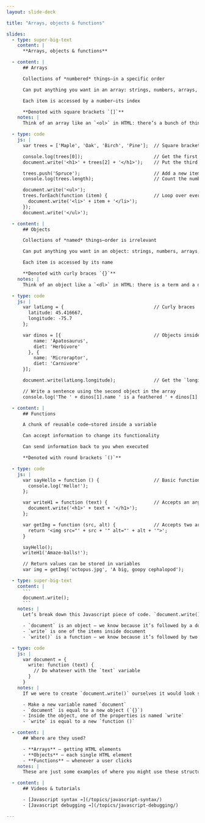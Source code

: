 ```yaml
---
layout: slide-deck

title: "Arrays, objects & functions"

slides:
  - type: super-big-text
    content: |
      **Arrays, objects & functions**

  - content: |
      ## Arrays

      Collections of *numbered* things—in a specific order

      Can put anything you want in an array: strings, numbers, arrays, objects, functions

      Each item is accessed by a number—its index

      **Denoted with square brackets `[]`**
    notes: |
      Think of an array like an `<ol>` in HTML: there’s a bunch of things and they’re in a specific order. Each thing is numbered.

  - type: code
    js: |
      var trees = ['Maple', 'Oak', 'Birch', 'Pine'];  // Square brackets

      console.log(trees[0]);                          // Get the first item
      document.write('<h1>' + trees[2] + '</h1>');    // Put the third item into an <h1>

      trees.push('Spruce');                           // Add a new item
      console.log(trees.length);                      // Count the number of items

      document.write('<ul>');
      trees.forEach(function (item) {                 // Loop over every item in array
        document.write('<li>' + item + '</li>');
      });
      document.write('</ul>');

  - content: |
      ## Objects

      Collections of *named* things—order is irrelevant

      Can put anything you want in an object: strings, numbers, arrays, objects, functions

      Each item is accessed by its name

      **Denoted with curly braces `{}`**
    notes: |
      Think of an object like a `<dl>` in HTML: there is a term and a description associated that term. You can get the description by referring to the term.

  - type: code
    js: |
      var latLong = {                                 // Curly braces
        latitude: 45.416667,
        longitude: -75.7
      };

      var dinos = [{                                  // Objects inside an array
          name: 'Apatosaurus',
          diet: 'Herbivore'
        }, {
          name: 'Microraptor',
          diet: 'Carnivore'
      }];

      document.write(latLong.longitude);              // Get the `longitude` item

      // Write a sentence using the second object in the array
      console.log('The ' + dinos[1].name ' is a feathered ' + dinos[1].diet + '.');

  - content: |
      ## Functions

      A chunk of reusable code—stored inside a variable

      Can accept information to change its functionality

      Can send information back to you when executed

      **Denoted with round brackets `()`**

  - type: code
    js: |
      var sayHello = function () {                    // Basic function
        console.log('Hello!');
      };

      var writeH1 = function (text) {                 // Accepts an argument
        document.write('<h1>' + text + '</h1>');
      };

      var getImg = function (src, alt) {              // Accepts two arguments and returns
        return '<img src="' + src + '" alt="' + alt + '">';
      }

      sayHello();
      writeH1('Amaze-balls!');

      // Return values can be stored in variables
      var img = getImg('octopus.jpg', 'A big, goopy cephalopod');

  - type: super-big-text
    content: |
      ```
      document.write();
      ```
    notes: |
      Let’s break down this Javascript piece of code. `document.write()` is built into the browser.

      - `document` is an object — we know because it’s followed by a dot (`.`)
      - `write` is one of the items inside document
      - `write()` is a function — we know because it’s followed by two round brackets (`()`)

  - type: code
    js: |
      var document = {
        write: function (text) {
          // Do whatever with the `text` variable
        }
      }
    notes: |
      If we were to create `document.write()` ourselves it would look something like this:

      - Make a new variable named `document`
      - `document` is equal to a new object (`{}`)
      - Inside the object, one of the properties is named `write`
      - `write` is equal to a new `function ()`

  - content: |
      ## Where are they used?

      - **Arrays** — getting HTML elements
      - **Objects** — each single HTML element
      - **Functions** — whenever a user clicks
    notes: |
      These are just some examples of where you might use these structures—it’s definitely **not** an exhaustive list.

  - content: |
      ## Videos & tutorials

      - [Javascript syntax ➔](/topics/javascript-syntax/)
      - [Javascript debugging ➔](/topics/javascript-debugging/)

---
```

